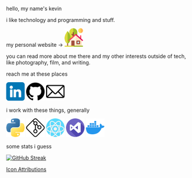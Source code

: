 hello, my name's kevin

i like technology and programming and stuff.

my personal website -> 
<a href="https://kevinblum.dev"><img src="icons/home.png" alt="home" width="50"></a>

you can read more about me there and my other interests outside of tech, like photography, film, and writing.

reach me at these places

<a href="https://www.linkedin.com/in/kevin-blum/"><img src="icons/linkedin.png" alt="LinkedIn" width="50"></a>
<a href="https://github.com/kevinBlum"><img src="icons/github.png" alt="you're already here" width="50"></a>
<a href="mailto:kevin@kevinblum.dev"><img src="icons/email.png" alt="email" width="50"></a>

i work with these things, generally

<a href="https://www.python.org/"><img src="icons/python.png" alt="python" width="50"></a>
<a href="https://git-scm.com/"><img src="icons/git.png" alt="git" width="50"></a>
<a href="https://reactjs.org/"><img src="icons/react.png" alt="react" width="50"></a>
<a href="https://code.visualstudio.com/"><img src="icons/visual-studio.png" alt="vscode" width="50"></a>
<a href="https://www.docker.com/"><img src="icons/docker.png" alt="docker" width="50"></a>




some stats i guess

[![GitHub Streak](https://streak-stats.demolab.com/?user=kevinBlum&theme=dark)](https://git.io/streak-stats)




<a href="attributions.md">Icon Attributions</a>
